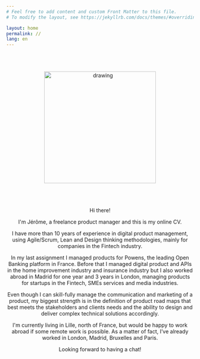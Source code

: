 ```yaml
---
# Feel free to add content and custom Front Matter to this file.
# To modify the layout, see https://jekyllrb.com/docs/themes/#overriding-theme-defaults

layout: home
permalink: //
lang: en
---
```


<div style="text-align: center;padding:50px">
    <img src="{{ site.baseurl }}/assets/img/profile_photo.jpg" alt="drawing" width="300"/>
</div>

<p style="text-align: center;">
Hi there!
</p>
<p style="text-align: center;">
I'm Jérôme, a freelance product manager and this is my online CV. 
</p>
<p style="text-align: center;">
I have more than 10 years of experience in digital product management, using Agile/Scrum, Lean and Design thinking  methodologies, mainly for companies in the Fintech industry.
</p>
<p style="text-align: center;">
In my last assignment I managed products for Powens, the leading Open Banking platform in France. Before that I managed digital product and APIs in the home improvement industry and insurance industry but I also worked abroad in Madrid for one year and 3 years in London, managing products for startups in the Fintech, SMEs services and media industries.
</p>
<p style="text-align: center;">
Even though I can skill-fully manage the communication and marketing of a product, my biggest strength is in the definition of product road maps that best meets the stakeholders and clients needs and the ability to design and deliver complex technical solutions accordingly.
</p>
<p style="text-align: center;">
I'm currently living in Lille, north of France, but would be happy to work abroad if some remote work is possible. As a matter of fact, I’ve already worked in London, Madrid, Bruxelles and Paris.
</p>
<p style="text-align: center;">
Looking forward to having a chat!
</p>
